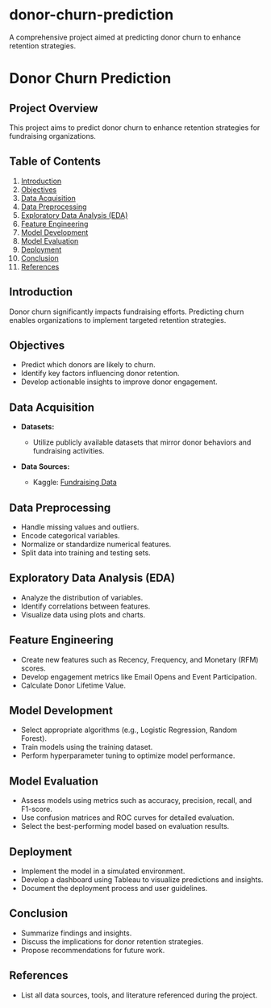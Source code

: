 # donor-churn-prediction
A comprehensive project aimed at predicting donor churn to enhance retention strategies.
# Donor Churn Prediction

## Project Overview
This project aims to predict donor churn to enhance retention strategies for fundraising organizations.

## Table of Contents
1. [Introduction](#introduction)
2. [Objectives](#objectives)
3. [Data Acquisition](#data-acquisition)
4. [Data Preprocessing](#data-preprocessing)
5. [Exploratory Data Analysis (EDA)](#exploratory-data-analysis-eda)
6. [Feature Engineering](#feature-engineering)
7. [Model Development](#model-development)
8. [Model Evaluation](#model-evaluation)
9. [Deployment](#deployment)
10. [Conclusion](#conclusion)
11. [References](#references)

## Introduction
Donor churn significantly impacts fundraising efforts. Predicting churn enables organizations to implement targeted retention strategies.

## Objectives
- Predict which donors are likely to churn.
- Identify key factors influencing donor retention.
- Develop actionable insights to improve donor engagement.

## Data Acquisition
- **Datasets:**
  - Utilize publicly available datasets that mirror donor behaviors and fundraising activities.
  
- **Data Sources:**
  - Kaggle: [Fundraising Data]([https://www.kaggle.com/datasets/ibrahimelsayed182/donation-analysis](https://www.kaggle.com/datasets/michaelpawlus/fundraising-data?select=data_science_for_fundraising_donor_data.csv))
  
## Data Preprocessing
- Handle missing values and outliers.
- Encode categorical variables.
- Normalize or standardize numerical features.
- Split data into training and testing sets.

## Exploratory Data Analysis (EDA)
- Analyze the distribution of variables.
- Identify correlations between features.
- Visualize data using plots and charts.

## Feature Engineering
- Create new features such as Recency, Frequency, and Monetary (RFM) scores.
- Develop engagement metrics like Email Opens and Event Participation.
- Calculate Donor Lifetime Value.

## Model Development
- Select appropriate algorithms (e.g., Logistic Regression, Random Forest).
- Train models using the training dataset.
- Perform hyperparameter tuning to optimize model performance.

## Model Evaluation
- Assess models using metrics such as accuracy, precision, recall, and F1-score.
- Use confusion matrices and ROC curves for detailed evaluation.
- Select the best-performing model based on evaluation results.

## Deployment
- Implement the model in a simulated environment.
- Develop a dashboard using Tableau to visualize predictions and insights.
- Document the deployment process and user guidelines.

## Conclusion
- Summarize findings and insights.
- Discuss the implications for donor retention strategies.
- Propose recommendations for future work.

## References
- List all data sources, tools, and literature referenced during the project.
